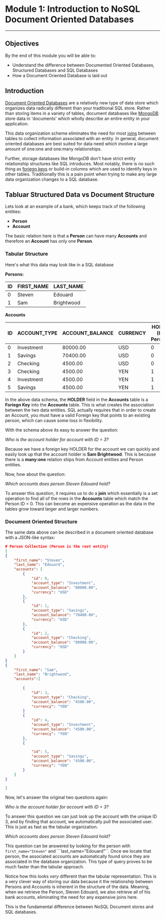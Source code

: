 # Module 1: Introduction to NoSQL Document Oriented Databases

--------
## Objectives

By the end of this module you will be able to:

- Understand the difference between Documented Oriented Databases, Structured Databases and SQL Databases
- How a Document Oriented Database is laid out

## Introduction

[Document Oriented Databases](http://en.wikipedia.org/wiki/Document-oriented_database) are a relatively new type of data store which organizes data radically different than your traditional SQL store. Rather than storing items in a variety of tables, document databases like [MongoDB](http://mongodb.org) store data in 'documents' which wholly describe an entire entity in your application.

This data organization scheme eliminates the need for most [joins](http://en.wikipedia.org/wiki/Join_(SQL)) between tables to collect information associated with an entity. In general, document oriented databases are best suited for data need which involve a large amount of one:one and one:many relationships.

Further, storage databases like MongoDB don't have strict entity relationship structures like SQL introduces. Most notably, there is no such thing as [foriegn keys](http://en.wikipedia.org/wiki/Foreign_key) or build-in columns which are used to identify keys in other tables. Traditionally this is a pain point when trying to make any large data organization changes to a SQL database.

## Tabluar Structured Data vs Document Structure


Lets look at an example of a bank, which keeps track of the following entities:

- **Person**
- **Account**

The basic relation here is that a **Person** can have many **Accounts** and therefore an **Account** has only one **Person**.

### Tabular Structure

Here's what this data may look like in a SQL database

**Persons:**


ID  | FIRST_NAME | LAST_NAME
------------- | ------------- | -------------
0  | Steven | Edouard
1 | Sam | Brightwood


**Accounts**

ID  | ACCOUNT_TYPE | ACCOUNT_BALANCE | CURRENCY | HOLDER (FK: Persons)
------------- | ------------- | ------------- | ------------- | -------------
0  | Investment | 80000.00 | USD | 0
1  | Savings | 70400.00 | USD | 0
2  | Checking | 4500.00 | USD | 0
3  | Checking | 4500.00 | YEN | 1
4  | Investment | 4500.00 | YEN | 1
5  | Savings | 4500.00 | YEN | 1

In the above data schema, the **HOLDER** field in the **Accounts** table is a **Foriegn Key** into the **Accounts** table. This is what creates the association between the two data entities. SQL actually requires that in order to create an Account, you must have a valid Foreign key that points to an existing person, which can cause some loss in flexibility.

With the schema above its easy to answer the question:

*Who is the account holder for account with ID = 3?*

Because we have a foreign key HOLDER for the account we can quickly and easily look up that the account holder is **Sam Brightwood**. This is because there is a **many:one** relation ships from Account entities and Person entities.

Now, how about the question:

*Which accounts does person Steven Edouard hold?*

To answer this question, it requires us to do a **join** which essentially is a set operation to find all of the rows in the **Accounts** table which match the Person ID = 0. This can become an expensive operation as the data in the tables grow toward larger and larger numbers.

### Document Oriented Structure

The same data above can be described in a document oriented database with a JSON-like syntax:

```json
# Person Collection (Person is the root entity)
[
{
	"first_name": "Steven",
	"last_name": "Edouard",
	"accounts": [
		{
			"id": 0,
			"account_type": "Investment",
			"account_balance": "80000.00",
			"currency": "USD"
		},
		{
			"id": 1,
			"account_type": "Savings",
			"account_balance": "70400.00",
			"currency": "USD"
		},
		{
			"id": 2,
			"account_type": "Checking",
			"account_balance": "80000.00",
			"currency": "USD"
		}
	]
}
{
	"first_name": "Sam",
	"last_name": "Brightwood",
	"accounts":[
		
		{
			"id": 3,
			"account_type": "Checking",
			"account_balance": "4500.00",
			"currency": "YEN"
		}
		{
			"id": 4,
			"account_type": "Investment",
			"account_balance": "4500.00",
			"currency": "YEN"
		},
		{

			"id": 5,
			"account_type": "Savings",
			"account_balance": "4500.00",
			"currency": "YEN"
		}
	]
}	

]

```
Now, let's answer the original two questions again:

*Who is the account holder for account with ID = 3?*

To answer this question we can just look up the account with the unique ID 3, and by finding that account, we automatically pull the associated user. This is just as fast as the tabular organization.

*Which accounts does person Steven Edouard hold?*

This question can be answered by looking for the person with ```first_name="Steven"``` and ```last_name="Edouard"``. Once we locate that person, the associated accounts are automatically found since they are associated in the database organization. This type of query proves to be much faster than the tabular approach.

Notice how this looks *very* different than the tabular representation. This is a very clever way of storing our data because it the relationship between Persons and Accounts is inherent in the structure of the data. Meaning, when we retrieve the Person, Steven Edouard, we also retrieve all of his bank accounts, eliminating the need for any expensive joins here.

This is the fundamental difference between NoSQL Document stores and SQL databases.


